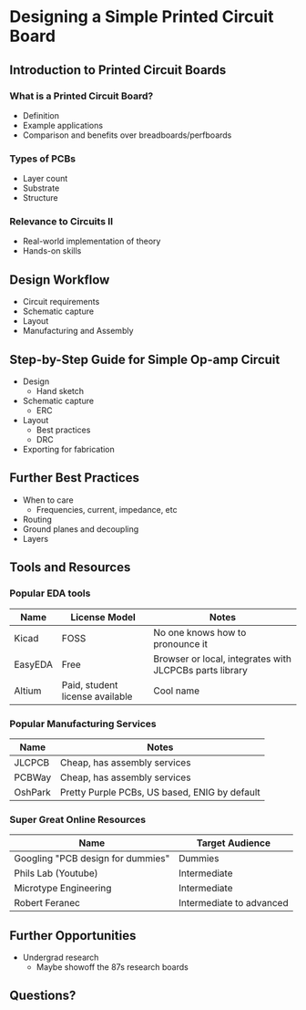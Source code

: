 # Designing a Simple Printed Circuit Board

## Introduction to Printed Circuit Boards

### What is a Printed Circuit Board?
- Definition
- Example applications
- Comparison and benefits over breadboards/perfboards

### Types of PCBs
- Layer count
- Substrate
- Structure

### Relevance to Circuits II
- Real-world implementation of theory
- Hands-on skills

## Design Workflow
- Circuit requirements
- Schematic capture
- Layout
- Manufacturing and Assembly

## Step-by-Step Guide for Simple Op-amp Circuit
- Design
    - Hand sketch
- Schematic capture
    - ERC
- Layout
    - Best practices   
    - DRC
- Exporting for fabrication

## Further Best Practices
- When to care
    - Frequencies, current, impedance, etc
- Routing
- Ground planes and decoupling
- Layers

## Tools and Resources
### Popular EDA tools

| Name    | License Model                   | Notes                                                   |
|---------|---------------------------------|---------------------------------------------------------|
| Kicad   | FOSS                            | No one knows how to pronounce it                        |
| EasyEDA | Free                            | Browser or local, integrates with JLCPCBs parts library |
| Altium  | Paid, student license available | Cool name                                               |

### Popular Manufacturing Services
| Name    | Notes                                         |
|---------|-----------------------------------------------|
| JLCPCB  | Cheap, has assembly services                  |
| PCBWay  | Cheap, has assembly services                  |
| OshPark | Pretty Purple PCBs, US based, ENIG by default |

### Super Great Online Resources
| Name                              | Target Audience          |
|-----------------------------------|--------------------------|
| Googling "PCB design for dummies" | Dummies                  |
| Phils Lab (Youtube)               | Intermediate             |
| Microtype Engineering             | Intermediate             |
| Robert Feranec                    | Intermediate to advanced |

## Further Opportunities  
- Undergrad research
    - Maybe showoff the 87s research boards

## Questions?